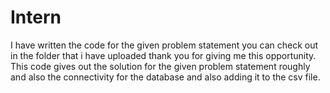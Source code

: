 # Intern

I have written the code for the given problem statement you can check out in the folder that i have uploaded thank you for giving me this opportunity.
This code gives out the solution for the given problem statement roughly and also the connectivity for the database and also adding it to the csv file.
